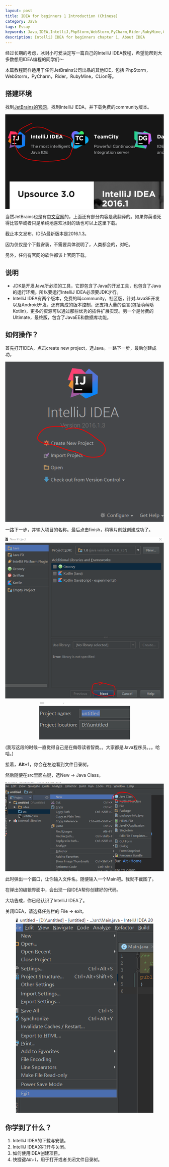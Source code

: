 ```yaml
---
layout: post
title: IDEA for beginners 1 Introduction (Chinese)
category: Java
tags: Essay
keywords: Java,IDEA,IntelliJ,PhpStorm,WebStorm,PyCharm,Rider,RubyMine,CLion,
description: IntelliJ IDEA for beginners chapter 1, About IDEA
---
```


经过长期的考虑，冰封小可爱决定写一篇自己的IntelliJ IDEA教程，希望能帮到大多数想用IDEA编程的同学们～

本篇教程同样适用于任何JetBrains公司出品的其他IDE，包括 PhpStorm，WebStorm，PyCharm，Rider，RubyMine，CLion等。

## 搭建环境

找到[JetBrains的官网](https://www.jetbrains.com)，找到IntelliJ IEDA，并下载免费的community版本。

<center>
    <p><img src="/../../../assets/images/java/idea_on_web.png" align="center"></p>
</center>

当然JetBrains也是有[中文官网](http://www.jetbrains.com.cn)的，上面还有部分内容是我翻译的。如果你英语死得比较早或者只是单纯地喜欢冰封的话也可以上这里下载。

截止本文发布，IDEA最新版本是2016.1.3。

因为仅仅是个下载安装，不需要具体说明了，人类都会的，对吧。

另外，任何有官网的软件都该上官网下载。

## 说明

+ JDK是开发Java所必须的工具，它即包含了Java的开发工具，也包含了Java的运行环境。所以要运行IntelliJ IDEA必须要JDK才行。
+ IntelliJ IDEA有两个版本，免费的叫community，社区版，针对JavaSE开发以及Android开发，还有集成的版本控制，还支持大量的语言(包括萌萌哒Kotlin)，更多的资源可以通过那些优秀的插件扩展实现。另一个是付费的Ultimate，最终版，包含了JavaEE和数据库功能。


## 如何操作？

首先打开IDEA，点击create new project，选Java。一路下一步，最后创建成功。

<center>
    <p><img src="/../../../assets/images/java/idea1/0.png" align="center"></p>
</center>

一路下一步，并输入项目的名称。最后点击finish，稍等片刻就创建成功了。

<center>
    <p><img src="/../../../assets/images/java/idea1/1.png" align="center"></p>
	<p><img src="/../../../assets/images/java/idea1/2.png" align="center"></p>
</center>

(我写这段的时候一直觉得自己是在侮辱读者智商。。大家都是Java程序员。。。哈哈。)

接着，**Alt+1**，你会在左边看到文件目录树。

然后随便在src里面右键，选New -> Java Class。

<center>
    <p><img src="/../../../assets/images/java/idea1/3.png" align="center"></p>
</center>

此时弹出一个窗口，让你输入文件名。随便输入一个Main吧。我就不截图了。

在弹出的编辑界面中，会出现一段IDEA帮你创建好的代码。

大功告成，你已经认识了IntelliJ IDEA了。

关闭IDEA，请选择任务栏的 File -> exit。

<center>
    <p><img src="/../../../assets/images/java/idea1/4.png" align="center"></p>
</center>

## 你学到了什么？

1. IntelliJ IDEA的下载与安装。
1. IntelliJ IDEA的打开与关闭。
1. 如何使用IDEA创建项目。
1. 快捷键*Alt+1*，用于打开或者关闭文件目录树。

